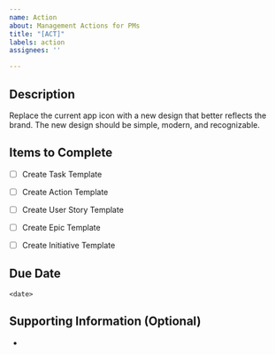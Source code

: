 ```yaml
---
name: Action
about: Management Actions for PMs
title: "[ACT]"
labels: action
assignees: ''

---
```


## Description

Replace the current app icon with a new design that better reflects the brand. The new design should be simple, modern, and recognizable.

## Items to Complete
- [ ] Create Task Template
- [ ] Create Action Template
- [ ] Create User Story Template
- [ ] Create Epic Template
- [ ] Create Initiative Template


## Due Date

    <date>

## Supporting Information (Optional)

* <information>
